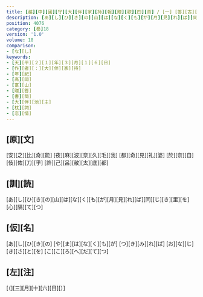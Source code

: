 ```yaml
---
title: [越][中][國][守][大][伴][家][持][報][贈][歌][四][首] / [一] [答][古][人][云]
description: [あ][し][ひ][き][の][山][は][な][く][も][が][月][見][れ][ば][同][じ][き][里][を][心][隔][て][つ]
position: 4076
category: [巻]18
version: '1.0'
volume: 18
comparison:
- [な][し]
keywords:
- [天][平][２][１][年][３][月][１][６][日]
- [作][者][：][大][伴][家][持]
- [年][紀]
- [高][岡]
- [富][山]
- [贈][答]
- [書][簡]
- [大][伴][池][主]
- [枕][詞]
- [恋][情]
---
```


## [原][文]

[安][之][比][奇][能] [夜][麻][波][奈][久][毛][我] [都][奇][見][礼][婆] [於][奈][自][伎][佐][刀][乎] [許][己][呂][敝][太][底][都]

## [訓][読]

[あ][し][ひ][き][の][山][は][な][く][も][が][月][見][れ][ば][同][じ][き][里][を][心][隔][て][つ]

## [仮][名]

[あ][し][ひ][き][の] [や][ま][は][な][く][も][が] [つ][き][み][れ][ば] [お][な][じ][き][さ][と][を] [こ][こ][ろ][へ][だ][て][つ]

## [左][注]

[（][三][月][十][六][日][）]

